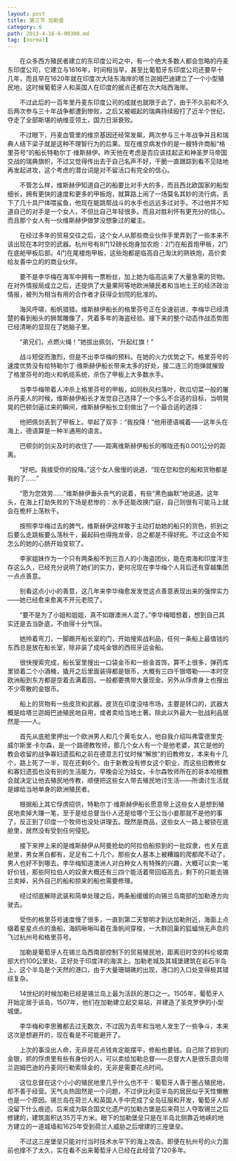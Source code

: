 ```yaml
---
layout: post
title: 第三节 加勒堡
category: 6
path: 2013-4-16-6-00300.md
tag: [normal]
---
```


　　在众多西方殖民者建立的东印度公司之中，有一个绝大多数人都会忽略的丹麦东印度公司，它建立与1616年，时间相当早，甚至比葡萄牙东印度公司还要早十几年，而且早在1620年就在印度次大陆东海岸的塔兰迦姆巴迪建立了一个小型殖民地，这时候葡萄牙人和英国人在印度的据点还都在次大陆西海岸。

　　不过此后的一百年里丹麦东印度公司的成就也就限于此了，由于不久前和不久后两次参与三十年战争都遭到惨败，之后又被崛起的瑞典持续殴打了近半个世纪，夺走了全部斯堪的纳维亚领土，国力日渐衰败。

　　不过眼下，丹麦血管里的维京基因还经常发飙，两次参与三十年战争并且和瑞典人结下梁子就是这种不理智行为的后果。现在维京病发作的是一艘特许商船“格里芬号”的船长特勒尔丁·维斯赫伊。昨天他在考虑是否应该挂起正和神圣罗马帝国交战的瑞典旗帜，不过又觉得传出去于自己名声不好，干脆一直跟踪到看不见陆地再发起进攻，这个考虑的潜台词是对不留活口有完全的信心。

　　不管怎么样，维斯赫伊知道自己的船要比对手大的多，而且西北欧国家的船型细长，拥有更快的速度和更多的甲板炮，就算路上闹了一场莫名其妙的流行病，丢下了几十具尸体喂鲨鱼，他现在能跳帮战斗的水手也远远多过对手。不过他并不知道自己的对手是一个女人，不但比自己年轻很多。而且对胜利怀有更充分的信心。而且那个女人有一伙维斯赫伊做梦没想象过的雇主。

　　在经过多年的贸易交往之后，这个女人从那些商业伙伴手里弄到了一些本来不该出现在本时空的武器。杭州号有8门12磅长炮身加农炮：2门在船首炮甲板，2门在底舱甲板后部。4门在尾楼炮甲板，这些炮都是临高自己淘汰的熟铁炮，高价卖给友善中立的的商业伙伴。

　　要不是李华梅在海军中拥有一票粉丝，加上她为临高运来了大量急需的货物。在对外情报局成立之后，还提供了大量果阿等地欧洲殖民者和当地土王的经济政治情报，被列为相当有用的合作者才获得企划院的批准的。

　　海风呼啸，船帆猎猎。维斯赫伊船长的格里芬号正在全速前进，李梅华已经清楚的看到船头的狮鹫雕像了，凭着多年的海盗经验。接下来的整个动态作战态势图已经清晰的显现在了她脑子里。

　　“弟兄们，点燃火绳！”她拔出佩剑，“升起红旗！”

　　战斗短促而激烈，但是不出李华梅的预料。在她的火力优势之下。格里芬号的速度优势没有给特勒尔丁·维斯赫伊船长带来太多的好处，接二连三的炮弹就摧毁了格里芬号的炮火和帆缆系统，杀伤了甲板上大多数水手。

　　当李华梅带着人冲杀上格里芬号的甲板，如同秋风扫落叶，砍瓜切菜一般的屠杀丹麦人的时候，维斯赫伊船长才发觉自己选择了一个多么不合适的目标，当明晃晃的巴顿剑逼过来的瞬间，维斯赫伊船长立刻做出了一个最合适的选择：

　　他把佩剑丢到了甲板上。举起了双手：“我投降！”他用德语喊着——这年头在海上，德语算是一种半通用的语言。

　　巴顿剑的剑尖及时的收住了——距离维斯赫伊船长的喉咙还有0.001公分的距离。

　　“好吧。我接受你的投降。”这个女人傲慢的说道，“现在您和您的船和货物都是我的了……”

　　“愿为您效劳……”维斯赫伊垂头丧气的说着，有些“黑色幽默”地说道。这年头，在海上打劫失败的下场是悲惨的：水手还能改换门庭，自己则很有可能马上就会在桅杆上荡秋千。

　　按照李华梅过去的脾气，维斯赫伊这样敢于主动打劫她的船只的货色，抓到之后要么走跳板要么荡秋千，最起码也得拖龙骨，总之都是不得好死。不过这会不知怎么的她的心肠开始变软了。

　　李家姐妹作为一个只有两条船不到三百人的小海盗团伙，能在南海和印度洋生存这么久，已经充分说明了她们的实力，更何况现在李华梅个人背后还有穿越集团一点点善意。

　　别看这点小小的善意，这几年来李华梅愈发发觉这点善意表现出来的强悍实力——她已经愈来愈离不开元老院了。

　　“要不是为了小姐和姐姐，真不如跟澳洲人混了。”李华梅暗想着，想到自己其实还是去当卧底，不由得十分气馁。

　　她拎着弯刀，一脚踢开船长室的门，开始搜索战利品，任何一条船上最值钱的东西总是放在船长室，除非装了成吨金银的西班牙运金船。

　　很快搜索完成，船长室里搜出一口袋金币和一些金首饰，算不上很多，弹药库里锁着二个小酒桶，撬开之后里面装得都是银币，大概有三四千银塔勒——本时空欧洲船到东方都是空着去满着回，一般都要携带大量现金。另外从俘虏身上也搜出不少零散的金银币。

　　船上的货物有一些皮货和武器。皮货在印度没啥市场，主要是转口的，武器大概是给塔兰迦姆巴迪殖民地自用，或者卖给当地土著。除此以外最大一批战利品居然是——人。

　　首先从底舱里押出一个欧洲男人和几个黄毛女人，他自我介绍叫弗雷德里克·威尔斯里·卡尔森，是一个路德教牧师，那几个女人有一个是他老婆，其它是他的教会收留的战争寡妇遗孤和之前在德意志打仗时候“解放”的旧教修女，本来有十几个，路上死了一半，现在还剩6个。由于新教没有修女这个职业，而这些旧教修女和寡妇遗孤也没有别的生活能力，早晚会沦为妓女，卡尔森牧师所在的哥本哈根教会就决定让他去殖民地传教，顺便把这些女人带去殖民地讨生活——所谓讨生活就是嫁给当地单身的欧洲殖民者。

　　根据船上其它俘虏招供，特勒尔丁·维斯赫伊船长愿意带上这些女人是想到殖民地卖掉大赚一笔，至于是给总督当仆人还是给哪个王公当小妾那就不是他的事了，反正到了印度一个牧师也没处讲理去。既然是商品，这些女人一路上被锁在底舱里，居然没有受到任何侵犯。

　　接下来押上来的是维斯赫伊从阿曼抢劫的阿拉伯船掠到的一批奴隶，也关在底舱里，男女黑白都有，足足有二十几个。那些女人基本上被糟蹋的爬都爬不动了，男人也好不到哪去。李华梅知道澳洲人对白种女人有特殊的兴趣，大概可以卖一笔好价钱，那些阿拉伯人的奴隶大概还有三四个能活着带回临高去，剩下的只能去锡兰卖掉，另外自己的船和掠来的船也需要修理。

　　经过彻底解除武装和简单处理之后，两条船缓缓的向锡兰岛南部的加勒港方向驶去。

　　受伤的格里芬号速度慢了很多，一直到第二天黎明才到达加勒附近，海面上点缀着星星点点的渔船，海鸥啾啾叫着在渔帆间穿梭，一大群回巢的狐蝠悄无声息的飞过杭州号和格里芬号。

　　加勒是葡萄牙人在锡兰岛西南部控制下的贸易殖民地，距离旧时空的科伦坡南部大约100公里处，正好处于印度洋的海滨上。加勒老城及其城堡建筑在岩石半岛上，这个半岛是个天然的港口，由于大量珊瑚礁的出现，港口的入口处变得极其错综复杂。

　　14世纪的时候加勒已经是锡兰岛上最为活跃的港口之一。1505年，葡萄牙人开始定居于该岛，1507年，他们在加勒建立起交易站，并建造了圣克罗伊的小型城堡。

　　李华梅和李思雅都去过无数次，不过因为去年和当地人发生了一些争斗，本来这次是想避开的，现在看是不可能避开了。

　　上次的事没出人命，无非是花点钱肯定能摆平，修船也要钱。自己除了掠到的金银，抓的俘虏里有些有身份的人，可以卖给加勒总督——总督大人是很乐意向塔兰迦姆巴迪的丹麦同行勒索赎金的，无非是需要花点时间。

　　这位总督在这个小小的殖民地里几乎什么也不干：葡萄牙人善于圈占殖民地，却不善于经营。天气炎热固然是一个问题，不过伊比利亚半岛的居民似乎天性懒散也是一个原因。锡兰岛在荷兰人和英国人手中完成了全岛征服和开发，葡萄牙人却没留下什么痕迹。后来成为联合国文化遗产的加勒古堡是后来荷兰人夺取锡兰之后修建的，建筑面积达35万平方米。眼下的加勒堡垒只是在半岛北侧靠近地峡的地方建立的一道城墙和1625年受到荷兰人威胁之后增建的三座堡垒。

　　不过这三座堡垒只能对付当时技术水平下的海上攻击。即便在杭州号的火力面前也撑不了太久，实在看不出来葡萄牙人已经在此经营了120多年。
